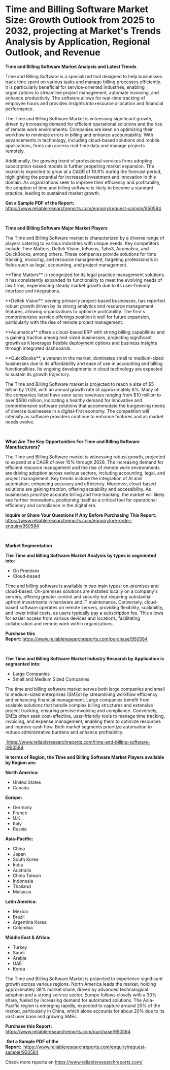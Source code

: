 <p><h1>Time and Billing Software Market Size: Growth Outlook from 2025 to 2032, projecting at Market's Trends Analysis by Application, Regional Outlook, and Revenue</h1></p><p><strong>Time and Billing Software Market Analysis and Latest Trends</strong></p>
<p><p>Time and Billing Software is a specialized tool designed to help businesses track time spent on various tasks and manage billing processes efficiently. It is particularly beneficial for service-oriented industries, enabling organizations to streamline project management, automate invoicing, and enhance productivity. The software allows for real-time tracking of employee hours and provides insights into resource allocation and financial performance.</p><p>The Time and Billing Software Market is witnessing significant growth, driven by increasing demand for efficient operational solutions and the rise of remote work environments. Companies are keen on optimizing their workflow to minimize errors in billing and enhance accountability. With advancements in technology, including cloud-based solutions and mobile applications, firms can access real-time data and manage projects remotely.</p><p>Additionally, the growing trend of professional services firms adopting subscription-based models is further propelling market expansion. The market is expected to grow at a CAGR of 10.9% during the forecast period, highlighting the potential for increased investment and innovation in this domain. As organizations seek to improve their efficiency and profitability, the adoption of time and billing software is likely to become a standard practice, leading to sustained market growth.</p></p>
<p><strong>Get a Sample PDF of the Report:&nbsp;</strong> <a href="https://www.reliableresearchreports.com/enquiry/request-sample/950584?utm_campaign=3005&utm_medium=2&utm_source=Github&utm_content=ia&utm_term=06032025&utm_id=time-and-billing-software">https://www.reliableresearchreports.com/enquiry/request-sample/950584</a></p>
<p>&nbsp;</p>
<p><strong>Time and Billing Software Major Market Players</strong></p>
<p><p>The Time and Billing Software market is characterized by a diverse range of players catering to various industries with unique needs. Key competitors include Time Matters, Deltek Vision, InFocus, Tabs3, Acumatica, and QuickBooks, among others. These companies provide solutions for time tracking, invoicing, and resource management, targeting professionals in fields such as legal, accounting, and project management.</p><p>**Time Matters** is recognized for its legal practice management solutions. It has consistently expanded its functionality to meet the evolving needs of law firms, experiencing steady market growth due to its user-friendly interface and integrations.</p><p>**Deltek Vision**, serving primarily project-based businesses, has reported robust growth driven by its strong analytics and resource management features, allowing organizations to optimize profitability. The firm's comprehensive service offerings position it well for future expansion, particularly with the rise of remote project management.</p><p>**Acumatica** offers a cloud-based ERP with strong billing capabilities and is gaining traction among mid-sized businesses, projecting significant growth as it leverages flexible deployment options and business insights through integrated dashboards.</p><p>**QuickBooks**, a veteran in the market, dominates small to medium-sized businesses due to its affordability and ease of use in accounting and billing functionalities. Its ongoing developments in cloud technology are expected to sustain its growth trajectory.</p><p>The Time and Billing Software market is projected to reach a size of $5 billion by 2026, with an annual growth rate of approximately 8%. Many of the companies listed have seen sales revenues ranging from $10 million to over $500 million, indicating a healthy demand for innovative and comprehensive software solutions that accommodate the burgeoning needs of diverse businesses in a digital-first economy. The competition will intensify as software providers continue to enhance features and as market needs evolve.</p></p>
<p>&nbsp;</p>
<p><strong>What Are The Key Opportunities For Time and Billing Software Manufacturers?</strong></p>
<p><p>The Time and Billing Software market is witnessing robust growth, projected to expand at a CAGR of over 10% through 2028. The increasing demand for efficient resource management and the rise of remote work environments are driving adoption across various sectors, including accounting, legal, and project management. Key trends include the integration of AI and automation, enhancing accuracy and efficiency. Moreover, cloud-based solutions are gaining traction, offering scalability and accessibility. As businesses prioritize accurate billing and time tracking, the market will likely see further innovations, positioning itself as a critical tool for operational efficiency and compliance in the digital era.</p></p>
<p><strong>Inquire or Share Your Questions If Any Before Purchasing This Report:</strong> <a href="https://www.reliableresearchreports.com/enquiry/pre-order-enquiry/950584?utm_campaign=3005&utm_medium=2&utm_source=Github&utm_content=ia&utm_term=06032025&utm_id=time-and-billing-software">https://www.reliableresearchreports.com/enquiry/pre-order-enquiry/950584</a></p>
<p>&nbsp;</p>
<p><strong>Market Segmentation</strong></p>
<p><strong>The Time and Billing Software Market Analysis by types is segmented into:</strong></p>
<p><ul><li>On Premises</li><li>Cloud-based</li></ul></p>
<p><p>Time and billing software is available in two main types: on-premises and cloud-based. On-premises solutions are installed locally on a company's servers, offering greater control and security but requiring substantial upfront investments in hardware and IT maintenance. Conversely, cloud-based software operates on remote servers, providing flexibility, scalability, and lower initial costs, as users typically pay a subscription fee. This allows for easier access from various devices and locations, facilitating collaboration and remote work within organizations.</p></p>
<p><strong>Purchase this Report:&nbsp;</strong><a href="https://www.reliableresearchreports.com/purchase/950584?utm_campaign=3005&utm_medium=2&utm_source=Github&utm_content=ia&utm_term=06032025&utm_id=time-and-billing-software">https://www.reliableresearchreports.com/purchase/950584</a></p>
<p>&nbsp;</p>
<p><strong>The Time and Billing Software Market Industry Research by Application is segmented into:</strong></p>
<p><ul><li>Large Companies</li><li>Small and Medium Sized Companies</li></ul></p>
<p><p>The time and billing software market serves both large companies and small to medium-sized enterprises (SMEs) by streamlining workflow efficiency and enhancing financial management. Large companies benefit from scalable solutions that handle complex billing structures and extensive project tracking, ensuring precise invoicing and compliance. Conversely, SMEs often seek cost-effective, user-friendly tools to manage time tracking, invoicing, and expense management, enabling them to optimize resources and improve cash flow. Both market segments prioritize automation to reduce administrative burdens and enhance profitability.</p></p>
<p><a href="https://www.reliableresearchreports.com/time-and-billing-software-r950584?utm_campaign=3005&utm_medium=2&utm_source=Github&utm_content=ia&utm_term=06032025&utm_id=time-and-billing-software">&nbsp;https://www.reliableresearchreports.com/time-and-billing-software-r950584</a></p>
<p><strong>In terms of Region, the Time and Billing Software Market Players available by Region are:</strong></p>
<p>
    <p> <strong> North America: </strong>
        <ul>
            <li>United States</li>
            <li>Canada</li>
        </ul>
        </p> 
    <p> <strong> Europe: </strong>
        <ul>
            <li>Germany</li>
            <li>France</li>
            <li>U.K.</li>
            <li>Italy</li>
            <li>Russia</li>
        </ul>
        </p> 
    <p> <strong> Asia-Pacific: </strong>
        <ul>
            <li>China</li>
            <li>Japan</li>
            <li>South Korea</li>
            <li>India</li>
            <li>Australia</li>
            <li>China Taiwan</li>
            <li>Indonesia</li>
            <li>Thailand</li>
            <li>Malaysia</li>
        </ul>
        </p> 
    <p> <strong> Latin America: </strong>
        <ul>
            <li>Mexico</li>
            <li>Brazil</li>
            <li>Argentina Korea</li>
            <li>Colombia</li>
        </ul>
        </p> 
    <p> <strong> Middle East & Africa: </strong>
        <ul>
            <li>Turkey</li>
            <li>Saudi</li>
            <li>Arabia</li>
            <li>UAE</li>
            <li>Korea</li>
        </ul>
    </p>
    </p>
<p><p>The Time and Billing Software Market is projected to experience significant growth across various regions. North America leads the market, holding approximately 38% market share, driven by advanced technological adoption and a strong service sector. Europe follows closely with a 30% share, fueled by increasing demand for automated solutions. The Asia-Pacific region is emerging rapidly, expected to capture around 25% of the market, particularly in China, which alone accounts for about 20% due to its vast user base and growing SMEs.</p></p>
<p><strong>Purchase this Report: </strong><a href="https://www.reliableresearchreports.com/purchase/950584?utm_campaign=3005&utm_medium=2&utm_source=Github&utm_content=ia&utm_term=06032025&utm_id=time-and-billing-software">https://www.reliableresearchreports.com/purchase/950584</a></p>
<p>&nbsp;<strong>Get a Sample PDF of the Report:&nbsp;&nbsp;</strong><a href="https://www.reliableresearchreports.com/enquiry/request-sample/950584?utm_campaign=3005&utm_medium=2&utm_source=Github&utm_content=ia&utm_term=06032025&utm_id=time-and-billing-software">https://www.reliableresearchreports.com/enquiry/request-sample/950584</a></p>
<p><strong></strong></p>
<p>Check more reports on <a href="https://www.reliableresearchreports.com/?utm_campaign=3005&utm_medium=2&utm_source=Github&utm_content=ia&utm_term=06032025&utm_id=time-and-billing-software">https://www.reliableresearchreports.com/</a></p>